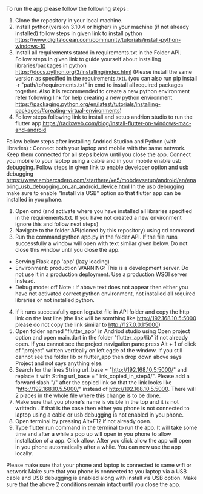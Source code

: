 To run the app please follow the following steps :
1. Clone the repository in your local machine.
2. Install python(version 3.10.4 or higher) in your machine (if not already installed) follow steps in given link to install python https://www.digitalocean.com/community/tutorials/install-python-windows-10
3. Install all requirements stated in requirements.txt in the Folder API. Follow steps in given link to guide yourself about installing libraries/packages in python https://docs.python.org/3/installing/index.html  (Please install the same version as specified in the requirements.txt). (you can also run pip install -r "path/to/requirements.txt" in cmd to install all required packages together. Also it is recommended to create a new python environment refer following link for help creating a new python environment https://packaging.python.org/en/latest/tutorials/installing-packages/#creating-virtual-environments)
4. Follow steps following link to install and setup andrion studio to run the flutter app https://radixweb.com/blog/install-flutter-on-windows-mac-and-android

Follow below steps after installing Andriod Studion and Python (with libraries) : 
Connect both your laptop and mobile with the same network. Keep them connected for all steps below until you close the app.
Connect you mobile to your laptop using a cable and in your mobile enable usb debugging. Follow steps in given link to enable developer option and usb debugging https://www.embarcadero.com/starthere/xe5/mobdevsetup/android/en/enabling_usb_debugging_on_an_android_device.html
In the usb debugging make sure to enable "Install via USB" option so that flutter app can be installed in you phone.

1. Open cmd (and activate where you have installed all libraries specified in the requirements.txt. If you have not created a new environment ignore this and follow next steps)
2. Navigate to the folder API(cloned by this repository) using cd command
3. Run the command python app.py in the folder API. If the file runs successfully a window will open with text similar given below. Do not close this window until you close the app.
  * Serving Flask app 'app' (lazy loading)
  * Environment: production
    WARNING: This is a development server. Do not use it in a production deployment.
    Use a production WSGI server instead.
  * Debug mode: off
  Note : If above text does not appear then either you have not activated correct python environment, not installed all required libraries or not installed python.
4. If it runs successfully open logs.txt file in API folder and copy the http link on the last line (the link will be somthing like  http://192.168.10.5:5000 please do not copy the link similar to http://127.0.0.1:5000)
5. Open folder named "flutter_app" in Andriod studio using Open project option and open main.dart in the folder "flutter_app/lib" if not already open. If you cannot see the project navigation pane press Alt + 1 of click of "project" written vertically on left egde of the window. If you still cannot see the folder lib or flutter_app then drop down above says Project and not says anything else.
6. Search for the lines String url_base = "http://192.168.10.5:5000/" and replace it with String url_base = "link_copied_in_step4/". Please add a forward slash "/" after the copied link so that the link looks like "http://192.168.10.5.5000/" instead of http://192.168.10.5.5000. There will 2 places in the whole file where this change is to be done.
7. Make sure that you phone's name is visible in the top and it is not writtedn <no device selected>. If that is the case then either you phone is not connected to laptop using a cable or usb debugging is not enabled in you phone.
8. Open terminal by pressing Alt+F12 if not already open.
9. Type flutter run command in the terminal to run the app.
It will take some time and after a while a pop up will open in you phone to allow installation of a app. Click allow.
After you click allow the app will open in you phone automatically after a while. 
You can now use the app locally. 

Please make sure that your phone and laptop is connected to same wifi or network
Make sure that you phone is connected to you laptop via a USB cable and USB debugging is enabled along with install vis USB option.
Make sure that the above 2 conditions remain intact until you close the app.



    




